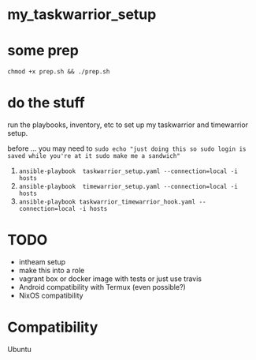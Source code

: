 # my_taskwarrior_setup

# some prep
`chmod +x prep.sh && ./prep.sh`

# do the stuff

run the playbooks, inventory, etc to set up my taskwarrior and timewarrior setup.

before ... you may need to `sudo echo "just doing this so sudo login is saved while you're at it sudo make me a sandwich"`

1. `ansible-playbook  taskwarrior_setup.yaml --connection=local -i hosts`
2. `ansible-playbook  timewarrior_setup.yaml --connection=local -i hosts`
3. `ansible-playbook taskwarrior_timewarrior_hook.yaml --connection=local -i hosts`

# TODO

- intheam setup
- make this into a role
- vagrant box or docker image with tests or just use travis
- Android compatibility with Termux (even possible?)
- NixOS compatibility

# Compatibility

Ubuntu
